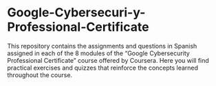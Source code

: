 # Google-Cybersecuri-y-Professional-Certificate
This repository contains the assignments and questions in Spanish assigned in each of the 8 modules of the “Google Cybersecurity Professional Certificate” course offered by Coursera. Here you will find practical exercises and quizzes that reinforce the concepts learned throughout the course.
